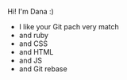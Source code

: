 Hi! I'm Dana :)
* I like your Git pach very match
* and ruby
* and CSS
* and HTML
* and JS
* and Git rebase 
